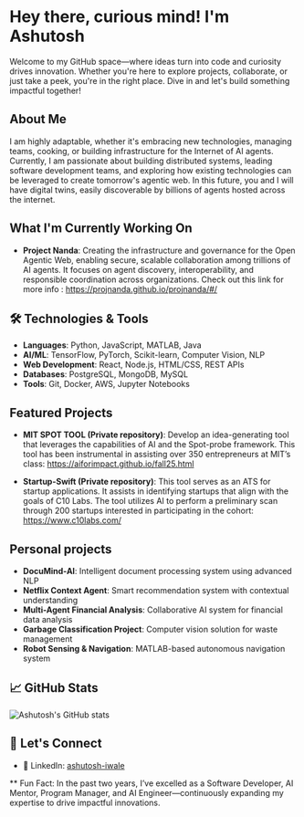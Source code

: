 # Hey there, curious mind! I'm Ashutosh
Welcome to my GitHub space—where ideas turn into code and curiosity drives innovation. Whether you're here to explore projects, collaborate, or just take a peek, you're in the right place. Dive in and let's build something impactful together!

## About Me
I am highly adaptable, whether it's embracing new technologies, managing teams, cooking, or building infrastructure for the Internet of AI agents. Currently, I am passionate about building distributed systems, leading software development teams, and exploring how existing technologies can be leveraged to create tomorrow's agentic web. In this future, you and I will have digital twins, easily discoverable by billions of agents hosted across the internet.

## What I'm Currently Working On
- **Project Nanda**: Creating the infrastructure and governance for the Open Agentic Web, enabling secure, scalable collaboration among trillions of AI agents. It focuses on agent discovery, interoperability, and responsible coordination across organizations. Check out this link for more info : https://projnanda.github.io/projnanda/#/

## 🛠️ Technologies & Tools
- **Languages**: Python, JavaScript, MATLAB, Java
- **AI/ML**: TensorFlow, PyTorch, Scikit-learn, Computer Vision, NLP
- **Web Development**: React, Node.js, HTML/CSS, REST APIs
- **Databases**: PostgreSQL, MongoDB, MySQL
- **Tools**: Git, Docker, AWS, Jupyter Notebooks

## Featured Projects
- **MIT SPOT TOOL (Private repository)**: Develop an idea-generating tool that leverages the capabilities of AI and the Spot-probe framework. This tool has been instrumental in assisting over 350 entrepreneurs at MIT’s class: https://aiforimpact.github.io/fall25.html

- **Startup-Swift (Private repository)**: This tool serves as an ATS for startup applications. It assists in identifying startups that align with the goals of C10 Labs. The tool utilizes AI to perform a preliminary scan through 200 startups interested in participating in the cohort: https://www.c10labs.com/

## Personal projects
- **DocuMind-AI**: Intelligent document processing system using advanced NLP
- **Netflix Context Agent**: Smart recommendation system with contextual understanding
- **Multi-Agent Financial Analysis**: Collaborative AI system for financial data analysis
- **Garbage Classification Project**: Computer vision solution for waste management
- **Robot Sensing & Navigation**: MATLAB-based autonomous navigation system

## 📈 GitHub Stats
![Ashutosh's GitHub stats](https://github-readme-stats.vercel.app/api?username=AshutoshRavindraIwale&show_icons=true&theme=radical)

## 🤝 Let's Connect
- 💼 LinkedIn: [ashutosh-iwale](https://www.linkedin.com/in/ashutosh-iwale)


** Fun Fact: In the past two years, I’ve excelled as a Software Developer, AI Mentor, Program Manager, and AI Engineer—continuously expanding my expertise to drive impactful innovations.
